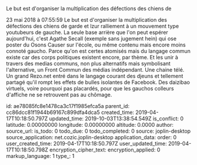Le but est d\'organiser la multiplication des défections des chiens de

23 mai 2018 à 07:55:59
Le but est d\'organiser la multiplication des défections des chiens de
garde et lzur ralliement à un mouvement type youtubeurs de gauche. La
seule base arrière que l\'on peut espérer aujourd\'hui, c\'est Agathe
Secall (exemple sans jugement hein) qui ose poster du Osons Causer sur
l\'école, ou même contenu mais encore moins connoté gaucho. Parce qu\'on
est certes atomisés mais du langage commun existe car des corps
politiques existent encore, par thème. Et les unir à travers des medias
communs, non plus alternatifs mais symbolisant l\'alternative, un Front
Commun des médias indépendant. Une chaine télé. Un grand Rezo.net entré
dans le langage courant des djeuns et tellement partagé qu\'il rompt les
effets de bulles isolantes de Facebook. Des daizibao virtuels, voire
pourquoi pas placardés, pour que les gauchos colleurs d\'affiche ne se
retrouvent pas au chômage.


id: ae78085fc8e1478ca3c17f1985efca5a
parent_id: cc86dcc81f1944b69167c899dfa4dca5
created_time: 2019-04-17T10:18:50.797Z
updated_time: 2019-10-03T13:38:54.549Z
is_conflict: 0
latitude: 0.00000000
longitude: 0.00000000
altitude: 0.0000
author: 
source_url: 
is_todo: 0
todo_due: 0
todo_completed: 0
source: joplin-desktop
source_application: net.cozic.joplin-desktop
application_data: 
order: 0
user_created_time: 2019-04-17T10:18:50.797Z
user_updated_time: 2019-04-17T10:18:50.798Z
encryption_cipher_text: 
encryption_applied: 0
markup_language: 1
type_: 1